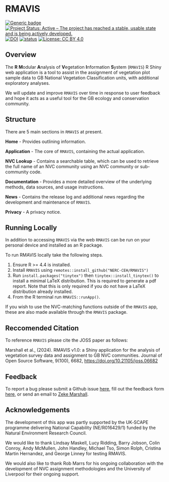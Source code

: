 
# RMAVIS

<!-- badges: start -->

[![Generic badge](https://img.shields.io/badge/Version-1.0-green.svg)]()
[![Project Status: Active – The project has reached a stable, usable
state and is being actively
developed.](https://www.repostatus.org/badges/latest/active.svg)](https://www.repostatus.org/#active)
[![DOI](https://zenodo.org/badge/722095560.svg)](https://zenodo.org/badge/latestdoi/722095560)
[![status](https://joss.theoj.org/papers/460c6f934a108fcf5a16d0f2ab77492e/status.svg)](https://joss.theoj.org/papers/460c6f934a108fcf5a16d0f2ab77492e)
[![License: CC BY
4.0](https://img.shields.io/badge/License-LGPL%203.0-lightgrey.svg)](https://opensource.org/license/lgpl-3-0)
<!-- badges: end -->

## Overview

The **R** **M**odular **A**nalysis of **V**egetation **I**nformation
**S**ystem (`RMAVIS`) R Shiny web application is a tool to assist in the
assignment of vegetation plot sample data to GB National Vegetation
Classification units, with additional exploratory analyses.

We will update and improve `RMAVIS` over time in response to user
feedback and hope it acts as a useful tool for the GB ecology and
conservation community.

## Structure

There are 5 main sections in `RMAVIS` at present.

**Home** - Provides outlining information.

**Application** - The core of `RMAVIS`, containing the actual
application.

**NVC Lookup** - Contains a searchable table, which can be used to
retrieve the full name of an NVC community using an NVC community or
sub-community code.

**Documentation** - Provides a more detailed overview of the underlying
methods, data sources, and usage instructions.

**News** - Contains the release log and additional news regarding the
development and maintenance of `RMAVIS`.

**Privacy** - A privacy notice.

## Running Locally

In addition to accessing `RMAVIS` via the web `RMAVIS` can be run on
your personal device and installed as an R package.

To run RMAVIS locally take the following steps.

1.  Ensure R \>= 4.4 is installed.
2.  Install `RMAVIS` using `remotes::install_github("NERC-CEH/RMAVIS")`
3.  Run `install.packages("tinytex")` then `tinytex::install_tinytex()`
    to install a minimal LaTeX distribution. This is required to
    generate a pdf report. Note that this is only required if you do not
    have a LaTeX distribution already installed.
4.  From the R terminal run `RMAVIS::runApp()`.

If you wish to use the NVC-matching functions outside of the `RMAVIS`
app, these are also made available through the `RMAVIS` package.

## Reccomended Citation

To reference `RMAVIS` please cite the JOSS paper as follows:

Marshall et al., (2024). RMAVIS v1.0: a Shiny application for the
analysis of vegetation survey data and assignment to GB NVC communities.
Journal of Open Source Software, 9(100), 6682,
<https://doi.org/10.21105/joss.06682>

## Feedback

To report a bug please submit a Github issue
[here](https://github.com/NERC-CEH/RMAVIS/issues), fill out the feedback
form [here](https://forms.office.com/e/ByLgRPjT8J), or send an email to
[Zeke Marshall](mailto:zekmar@ceh.ac.uk?subject=RMAVIS).

## Acknowledgements

The development of this app was partly supported by the UK‐SCAPE
programme delivering National Capability (NE/R016429/1) funded by the
Natural Environment Research Council.

We would like to thank Lindsay Maskell, Lucy Ridding, Barry Jobson,
Colin Conroy, Andy McMullen, John Handley, Michael Tso, Simon Rolph,
Cristina Martin Hernandez, and George Linney for testing RMAVIS.

We would also like to thank Rob Marrs for his ongoing collaboration with
the development of NVC assignment methodologies and the University of
Liverpool for their ongoing support.
